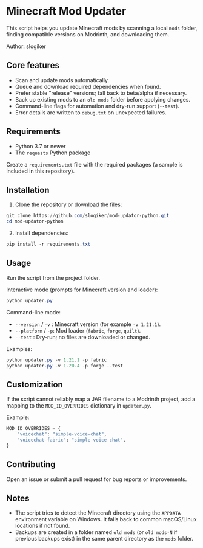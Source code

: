 # Minecraft Mod Updater

This script helps you update Minecraft mods by scanning a local `mods` folder, finding compatible versions on Modrinth, and downloading them.

Author: slogiker

## Core features

- Scan and update mods automatically.
- Queue and download required dependencies when found.
- Prefer stable "release" versions; fall back to beta/alpha if necessary.
- Back up existing mods to an `old mods` folder before applying changes.
- Command-line flags for automation and dry-run support (`--test`).
- Error details are written to `debug.txt` on unexpected failures.

## Requirements

- Python 3.7 or newer
- The `requests` Python package

Create a `requirements.txt` file with the required packages (a sample is included in this repository).

## Installation

1. Clone the repository or download the files:

```powershell
git clone https://github.com/slogiker/mod-updator-python.git
cd mod-updator-python
```

2. Install dependencies:

```powershell
pip install -r requirements.txt
```

## Usage

Run the script from the project folder.

Interactive mode (prompts for Minecraft version and loader):

```powershell
python updater.py
```

Command-line mode:

- `--version` / `-v` : Minecraft version (for example `-v 1.21.1`).
- `--platform` / `-p`: Mod loader (`fabric`, `forge`, `quilt`).
- `--test`           : Dry-run; no files are downloaded or changed.

Examples:

```powershell
python updater.py -v 1.21.1 -p fabric
python updater.py -v 1.20.4 -p forge --test
```

## Customization

If the script cannot reliably map a JAR filename to a Modrinth project, add a mapping to the `MOD_ID_OVERRIDES` dictionary in `updater.py`.

Example:

```python
MOD_ID_OVERRIDES = {
    "voicechat": "simple-voice-chat",
    "voicechat-fabric": "simple-voice-chat",
}
```

## Contributing

Open an issue or submit a pull request for bug reports or improvements.

## Notes

- The script tries to detect the Minecraft directory using the `APPDATA` environment variable on Windows. It falls back to common macOS/Linux locations if not found.
- Backups are created in a folder named `old mods` (or `old mods-N` if previous backups exist) in the same parent directory as the `mods` folder.


